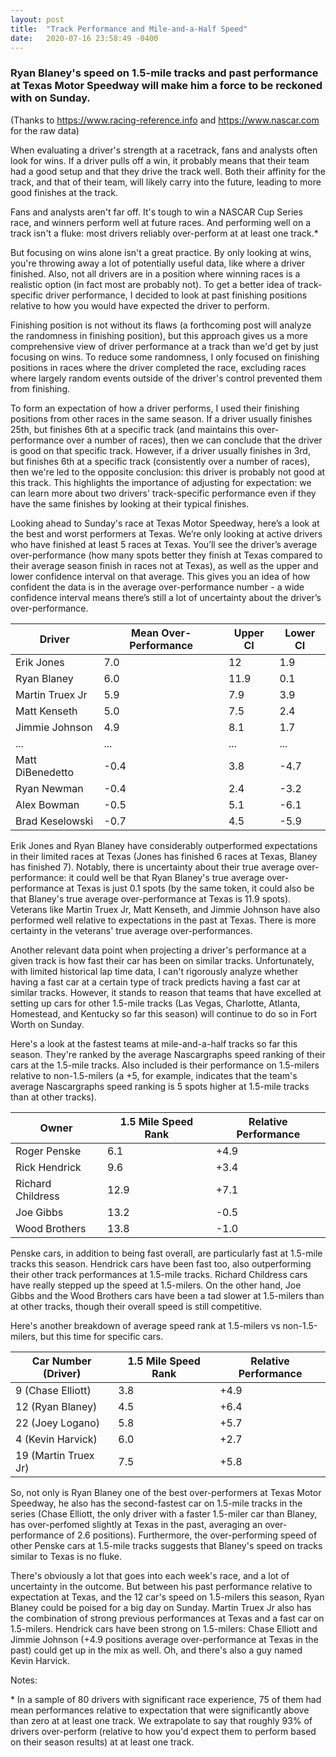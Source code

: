 ```yaml
---
layout: post
title:  "Track Performance and Mile-and-a-Half Speed"
date:   2020-07-16 23:58:49 -0400
---
```


### Ryan Blaney's speed on 1.5-mile tracks and past performance at Texas Motor Speedway will make him a force to be reckoned with on Sunday.

(Thanks to https://www.racing-reference.info and https://www.nascar.com for the raw data)

When evaluating a driver's strength at a racetrack, fans and analysts often look for wins. If a driver pulls off a win, it probably means that their team had a good setup and that they drive the track well. Both their affinity for the track, and that of their team, will likely carry into the future, leading to more good finishes at the track.

Fans and analysts aren't far off. It's tough to win a NASCAR Cup Series race, and winners perform well at future races. And performing well on a track isn't a fluke: most drivers reliably over-perform at at least one track.*

But focusing on wins alone isn't a great practice. By only looking at wins, you're throwing away a lot of potentially useful data, like where a driver finished. Also, not all drivers are in a position where winning races is a realistic option (in fact most are probably not). To get a better idea of track-specific driver performance, I decided to look at past finishing positions relative to how you would have expected the driver to perform.

Finishing position is not without its flaws (a forthcoming post will analyze the randomness in finishing position), but this approach gives us a more comprehensive view of driver performance at a track than we'd get by just focusing on wins. To reduce some randomness, I only focused on finishing positions in races where the driver completed the race, excluding races where largely random events outside of the driver's control prevented them from finishing.

To form an expectation of how a driver performs, I used their finishing positions from other races in the same season. If a driver usually finishes 25th, but finishes 6th at a specific track (and maintains this over-performance over a number of races), then we can conclude that the driver is good on that specific track. However, if a driver usually finishes in 3rd, but finishes 6th at a specific track (consistently over a number of races), then we're led to the opposite conclusion: this driver is probably not good at this track. This highlights the importance of adjusting for expectation: we can learn more about two drivers' track-specific performance even if they have the same finishes by looking at their typical finishes.

Looking ahead to Sunday's race at Texas Motor Speedway, here’s a look at the best and worst performers at Texas. We’re only looking at active drivers who have finished at least 5 races at Texas. You’ll see the driver’s average over-performance (how many spots better they finish at Texas compared to their average season finish in races not at Texas), as well as the upper and lower confidence interval on that average. This gives you an idea of how confident the data is in the average over-performance number - a wide confidence interval means there’s still a lot of uncertainty about the driver’s over-performance.

| Driver | Mean Over-Performance | Upper CI | Lower CI |
| --- | --- | --- | --- |
| Erik Jones | 7.0 | 12 | 1.9 |
| Ryan Blaney | 6.0 | 11.9 | 0.1 |
| Martin Truex Jr | 5.9 | 7.9 | 3.9 |
| Matt Kenseth | 5.0 | 7.5 | 2.4 |
| Jimmie Johnson | 4.9 | 8.1 | 1.7 |
| ... | ... | ... | ... |
| Matt DiBenedetto | -0.4 | 3.8 | -4.7 |
| Ryan Newman | -0.4 | 2.4 | -3.2 |
| Alex Bowman | -0.5 | 5.1 | -6.1 |
| Brad Keselowski | -0.7 | 4.5 | -5.9 |

Erik Jones and Ryan Blaney have considerably outperformed expectations in their limited races at Texas (Jones has finished 6 races at Texas, Blaney has finished 7). Notably, there is  uncertainty about their true average over-performance: it could well be that Ryan Blaney's true average over-performance at Texas is just 0.1 spots (by the same token, it could also be that Blaney's true average over-performance at Texas is 11.9 spots). Veterans like Martin Truex Jr, Matt Kenseth, and Jimmie Johnson have also performed well relative to expectations in the past at Texas. There is more certainty in the veterans' true average over-performances.

Another relevant data point when projecting a driver's performance at a given track is how fast their car has been on similar tracks. Unfortunately, with limited historical lap time data, I can't rigorously analyze whether having a fast car at a certain type of track predicts having a fast car at similar tracks. However, it stands to reason that teams that have excelled at setting up cars for other 1.5-mile tracks (Las Vegas, Charlotte, Atlanta, Homestead, and Kentucky so far this season) will continue to do so in Fort Worth on Sunday.

Here's a look at the fastest teams at mile-and-a-half tracks so far this season. They're ranked by the average Nascargraphs speed ranking of their cars at the 1.5-mile tracks. Also included is their performance on 1.5-milers relative to non-1.5-milers (a +5, for example, indicates that the team's average Nascargraphs speed ranking is 5 spots higher at 1.5-mile tracks than at other tracks).

| Owner | 1.5 Mile Speed Rank | Relative Performance |
| --- | --- | --- |
| Roger Penske | 6.1 | +4.9 |
| Rick Hendrick | 9.6 | +3.4 |
| Richard Childress | 12.9 | +7.1 |
| Joe Gibbs | 13.2 | -0.5 |
| Wood Brothers | 13.8 | -1.0 |

Penske cars, in addition to being fast overall, are particularly fast at 1.5-mile tracks this season. Hendrick cars have been fast too, also outperforming their other track performances at 1.5-mile tracks. Richard Childress cars have really stepped up the speed at 1.5-milers. On the other hand, Joe Gibbs and the Wood Brothers cars have been a tad slower at 1.5-milers than at other tracks, though their overall speed is still competitive.

Here's another breakdown of average speed rank at 1.5-milers vs non-1.5-milers, but this time for specific cars.

| Car Number (Driver) | 1.5 Mile Speed Rank | Relative Performance |
| --- | --- | --- |
| 9 (Chase Elliott) | 3.8 | +4.9 |
| 12 (Ryan Blaney) | 4.5 | +6.4 |
| 22 (Joey Logano) | 5.8 | +5.7 |
| 4 (Kevin Harvick) | 6.0 | +2.7 |
| 19 (Martin Truex Jr) | 7.5 | +5.8 |

So, not only is Ryan Blaney one of the best over-performers at Texas Motor Speedway, he also has the second-fastest car on 1.5-mile tracks in the series (Chase Elliott, the only driver with a faster 1.5-miler car than Blaney, has over-perfomed slightly at Texas in the past, averaging an over-performance of 2.6 positions). Furthermore, the over-performing speed of other Penske cars at 1.5-mile tracks suggests that Blaney's speed on tracks similar to Texas is no fluke.

There's obviously a lot that goes into each week's race, and a lot of uncertainty in the outcome. But between his past performance relative to expectation at Texas, and the 12 car's speed on 1.5-milers this season, Ryan Blaney could be poised for a big day on Sunday. Martin Truex Jr also has the combination of strong previous performances at Texas and a fast car on 1.5-milers. Hendrick cars have been strong on 1.5-milers: Chase Elliott and Jimmie Johnson (+4.9 positions average over-performance at Texas in the past) could get up in the mix as well. Oh, and there's also a guy named Kevin Harvick.

Notes:

\* In a sample of 80 drivers with significant race experience, 75 of them had mean performances relative to expectation that were significantly above than zero at at least one track. We extrapolate to say that roughly 93% of drivers over-perform (relative to how you'd expect them to perform based on their season results) at at least one track.
